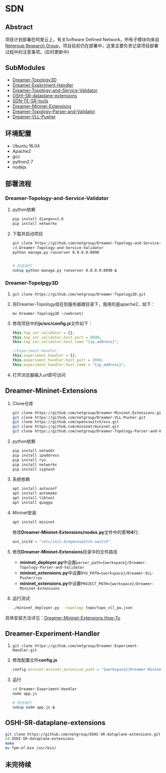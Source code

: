 # SDN

## Abstract

项目计划部署在阿里云上，有关Software Defined Network，所有子模块均来自[Netgroup Research Group](https://github.com/netgroup)，项目目前仍在部署中，这里主要负责记录项目部署过程中的注意事项。(实时更新中)

## SubModules

- [Dreamer-Topology3D](https://github.com/netgroup/Dreamer-Topology3D.git)
- [Dreamer-Experiment-Handler](https://github.com/netgroup/Dreamer-Experiment-Handler.git)
- [Dreamer-Topology-and-Service-Validator](https://github.com/netgroup/Dreamer-Topology-and-Service-Validator.git)
- [OSHI-SR-dataplane-extensions](https://github.com/netgroup/OSHI-SR-dataplane-extensions.git)
- [SDN-TE-SR-tools](https://github.com/netgroup/SDN-TE-SR-tools.git)
- [Dreamer-Mininet-Extensions](https://github.com/netgroup/Dreamer-Mininet-Extensions.git)
- [Dreamer-Topology-Parser-and-Validator](https://github.com/netgroup/Dreamer-Topology-Parser-and-Validator.git)
- [Dreamer-VLL-Pusher](https://github.com/netgroup/Dreamer-VLL-Pusher.git)

## 环境配置

- Ubuntu 16.04
- Apache2
- gcc
- python2.7
- nodejs

## 部署流程

### Dreamer-Topology-and-Service-Validator

1. python依赖

    ```sh
    pip install django==1.6
    pip install networkx
    ```
2. 下载并启动项目

    ```sh
    git clone https://github.com/netgroup/Dreamer-Topology-and-Service-Validator.git
    cd Dreamer-Topology-and-Service-Validator
    python manage.py runserver 0.0.0.0:8090
	

    # 后台运行
	nohup python manage.py runserver 0.0.0.0:8090 &
    ```

### Dreamer-Topolpgy3D

1. `git clone https://github.com/netgroup/Dreamer-Topology3D.git`
2. 将Dreamer-Topology挂在到服务器跟目录下，我用的是apache2，如下：
    
    `mv Dreamer-Topology3D ~/webroot/`
    
3. 修改项目中的**js/src/config.js**文件如下：
 
    ```js
    this.top_ser_validator = {};
    this.top_ser_validator.host_port = 8090;
    this.top_ser_validator.host_name "{ip_address}";

    //Experiment Handler
    this.experiment_handler = {};
    this.experiment_handler.host_port = 3000;
    this.experiment_handler.host_name = "{ip_address}";
    ```
    
4. 打开浏览器输入url即可访问


## Dreamer-Mininet-Extensions

1. Clone仓库
    ```sh
    git clone https://github.com/netgroup/Dreamer-Mininet-Extensions.git
    git clone https://github.com/netgroup/Dreamer-VLL-Pusher.git
    git clone https://github.com/openvswitch/ovs.git  
    git clone https://github.com/mininet/mininet.git
    git clone https://github.com/netgroup/Dreamer-Topology-Parser-and-Validator.git
    ```

2. python依赖

    ```sh
    pip install netaddr
    pip install ipaddress
    pip install ryu
    pip install networkx
    pip install siphash
    ```
    
3. 系统依赖

    ```sh 
    apt install autoconf 
    apt install automake 
    apt install libtool
    apt install quagga
    ```
    
3. Mininet安装

    ```sh
	apt install mininet

    ```

	修改**Dreamer-Mininet-Extensions/nodes.py**文件中的第**104**行:

	```python
	ovs_initd = "/etc/init.d/openvswitch-switch"
	```
    
4. 修改**Dreamer-Mininet-Extensions**目录中的文件路径  
    - **mininet_deployer.py**中设置`parser_path={workspace}/Dreamer-Topology-Parser-and-Validator`
    - **mininet_extensions.py**中设置`RYU_PATH={workspace}/Dreamer-VLL-Pusher/ryu`
    - **mininet_extensions.py**中设置`PROJECT_PATH={workspace}/Dreamer-Mininet-Extensions`

5. 运行测试
     
     ```sh
     ./mininet_deployer.py --topology topo/topo_vll_pw.json 
     ```
     
具体安装方法详见：[Dreamer-Mininet-Extensions How-To](http://netgroup.uniroma2.it/twiki/bin/view/Oshi/OshiExperimentsHowto#MininetExtensions)
    
## Dreamer-Experiment-Handler

1. `git clone https://github.com/netgroup/Dreamer-Experiment-Handler.git`
2. 修改配置文件**config.js**

    ```js
    config.mininet.mininet_extension_path = "{workspace}/Dreamer-Mininet-Extensions";
    ```
    
3. 运行

    ```sh
    cd Dreamer-Experiment-Handler
    node app.js

	# 后台运行
	nohup node app.js & 
    ```
    
## OSHI-SR-dataplane-extensions

```sh
git clone https://github.com/netgroup/OSHI-SR-dataplane-extensions.git
cd OSHI-SR-dataplane-extensions
make
mv fpm-of.bin /usr/bin/
```

## 未完待续
